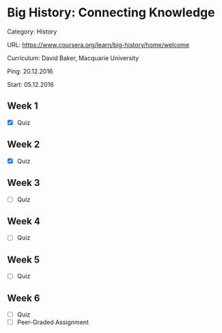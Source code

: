 # Big History: Connecting Knowledge

Category: History

URL: https://www.coursera.org/learn/big-history/home/welcome

Curriculum: David Baker, Macquarie University

Ping: 20.12.2016

Start: 05.12.2016

## Week 1

- [X] Quiz

## Week 2

- [X] Quiz

## Week 3

- [ ] Quiz

## Week 4

- [ ] Quiz

## Week 5

- [ ] Quiz

## Week 6

- [ ] Quiz
- [ ] Peer-Graded Assignment
